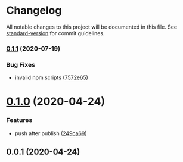 # Changelog

All notable changes to this project will be documented in this file. See [standard-version](https://github.com/conventional-changelog/standard-version) for commit guidelines.

### [0.1.1](https://github.com/Val-istar-Guo/alfred-template/compare/v0.1.0...v0.1.1) (2020-07-19)


### Bug Fixes

* invalid npm scripts ([7572e65](https://github.com/Val-istar-Guo/alfred-template/commit/7572e65ba45b87353e36186631dc1fd5802c5559))

<a name="0.1.0"></a>
# [0.1.0](https://github.com/Val-istar-Guo/alfred-template/compare/v0.0.1...v0.1.0) (2020-04-24)


### Features

* push after publish ([249ca69](https://github.com/Val-istar-Guo/alfred-template/commit/249ca69))



<a name="0.0.1"></a>
## 0.0.1 (2020-04-24)
